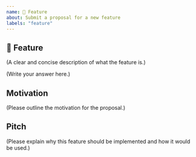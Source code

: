 ```yaml
---
name: 🚀 Feature
about: Submit a proposal for a new feature
labels: "feature"
---
```


## 🚀 Feature

(A clear and concise description of what the feature is.)

(Write your answer here.)

## Motivation

(Please outline the motivation for the proposal.)

## Pitch

(Please explain why this feature should be implemented and how it would be used.)
